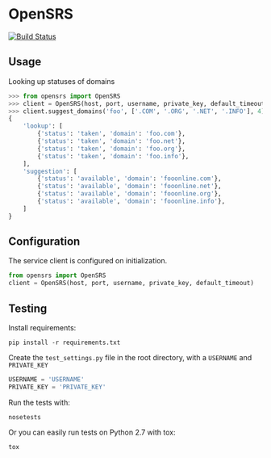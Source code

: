 # OpenSRS

[![Build Status](https://travis-ci.org/yola/opensrs.svg?branch=master)](https://travis-ci.org/yola/opensrs)

## Usage

Looking up statuses of domains
```python
>>> from opensrs import OpenSRS
>>> client = OpenSRS(host, port, username, private_key, default_timeout)
>>> client.suggest_domains('foo', ['.COM', '.ORG', '.NET', '.INFO'], 4))
{
    'lookup': [
        {'status': 'taken', 'domain': 'foo.com'},
        {'status': 'taken', 'domain': 'foo.net'},
        {'status': 'taken', 'domain': 'foo.org'},
        {'status': 'taken', 'domain': 'foo.info'},
    ],
    'suggestion': [
        {'status': 'available', 'domain': 'fooonline.com'},
        {'status': 'available', 'domain': 'fooonline.net'},
        {'status': 'available', 'domain': 'fooonline.org'},
        {'status': 'available', 'domain': 'fooonline.info'},
    ]
}
```

## Configuration

The service client is configured on initialization.

```python
from opensrs import OpenSRS
client = OpenSRS(host, port, username, private_key, default_timeout)
```

## Testing

Install requirements:

    pip install -r requirements.txt

Create the `test_settings.py` file in the root directory, with a `USERNAME` and `PRIVATE_KEY`

```python
USERNAME = 'USERNAME'
PRIVATE_KEY = 'PRIVATE_KEY'
```

Run the tests with:

    nosetests

Or you can easily run tests on Python 2.7 with tox:

    tox
